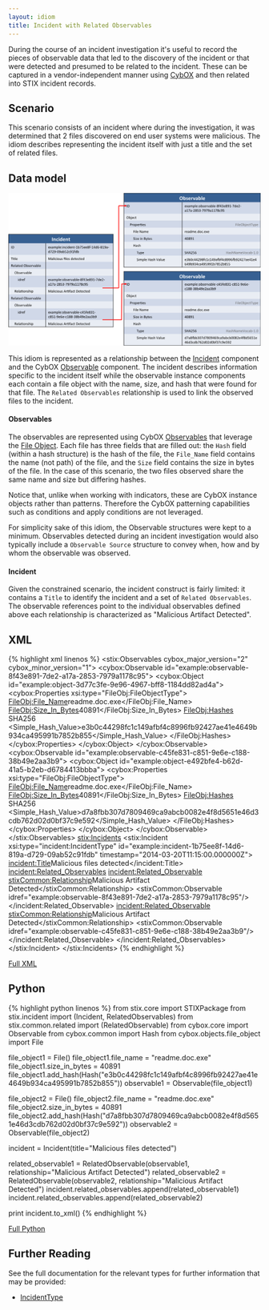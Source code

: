 ```yaml
---
layout: idiom
title: Incident with Related Observables
---
```


During the course of an incident investigation it's useful to record the pieces of observable data that led to the discovery of the incident or that were detected and presumed to be related to the incident. These can be captured in a vendor-independent manner using [CybOX](http://cybox.mitre.org) and then related into STIX incident records.

## Scenario

This scenario consists of an incident where during the investigation, it was determined that 2 files discovered on end user systems were malicious. The idiom describes representing the incident itself with just a title and the set of related files.

## Data model

<img src="diagram.png" alt="Observables related to an incident" />

This idiom is represented as a relationship between the [Incident](/documentation/incident/IncidentType) component and the CybOX [Observable](/documentation/cybox/ObservableType) component. The incident describes information specific to the incident itself while the observable instance components each contain a file object with the name, size, and hash that were found for that file. The `Related Observables` relationship is used to link the observed files to the incident.

#### Observables

The observables are represented using CybOX [Observables](/documentation/cybox/ObservableType) that leverage the [File Object](/documentation/FileObj/FileObjectType). Each file has three fields that are filled out: the `Hash` field (within a hash structure) is the hash of the file, the `File_Name` field contains the name (not path) of the file, and the `Size` field contains the size in bytes of the file. In the case of this scenario, the two files observed share the same name and size but differing hashes.

Notice that, unlike when working with indicators, these are CybOX instance objects rather than patterns. Therefore the CybOX patterning capabilities such as conditions and apply conditions are not leveraged.

For simplicity sake of this idiom, the Observable structures were kept to a minimum. Observables detected during an incident investigation would also typically include a `Observable Source` structure to convey when, how and by whom the observable was observed.

#### Incident

Given the constrained scenario, the incident construct is fairly limited: it contains a `Title` to identify the incident and a set of `Related Observables`. The observable references point to the individual observables defined above each relationship is characterized as "Malicious Artifact Detected".

## XML

{% highlight xml linenos %}
<stix:Observables cybox_major_version="2" cybox_minor_version="1">
    <cybox:Observable id="example:observable-8f43e891-7de2-a17a-2853-7979a1178c95">
        <cybox:Object id="example:object-3d77c3fe-9e96-4967-bff8-1184dd82ad4a">
            <cybox:Properties xsi:type="FileObj:FileObjectType">
                <FileObj:File_Name>readme.doc.exe</FileObj:File_Name>
                <FileObj:Size_In_Bytes>40891</FileObj:Size_In_Bytes>
                <FileObj:Hashes>
                    <Hash xmlns="http://cybox.mitre.org/common-2">
                        <Type xsi:type="cyboxVocabs:HashNameVocab-1.0">SHA256</Type>
                        <Simple_Hash_Value>e3b0c44298fc1c149afbf4c8996fb92427ae41e4649b934ca495991b7852b855</Simple_Hash_Value>
                    </Hash>
                </FileObj:Hashes>
            </cybox:Properties>
        </cybox:Object>
    </cybox:Observable>
    <cybox:Observable id="example:observable-c45fe831-c851-9e6e-c188-38b49e2aa3b9">
        <cybox:Object id="example:object-e492bfe4-b62d-41a5-b2eb-d6784413bbba">
            <cybox:Properties xsi:type="FileObj:FileObjectType">
                <FileObj:File_Name>readme.doc.exe</FileObj:File_Name>
                <FileObj:Size_In_Bytes>40891</FileObj:Size_In_Bytes>
                <FileObj:Hashes>
                    <Hash xmlns="http://cybox.mitre.org/common-2">
                        <Type xsi:type="cyboxVocabs:HashNameVocab-1.0">SHA256</Type>
                        <Simple_Hash_Value>d7a8fbb307d7809469ca9abcb0082e4f8d5651e46d3cdb762d02d0bf37c9e592</Simple_Hash_Value>
                    </Hash>
                </FileObj:Hashes>
            </cybox:Properties>
        </cybox:Object>
    </cybox:Observable>
</stix:Observables>
<stix:Incidents>
    <stix:Incident xsi:type="incident:IncidentType" id="example:incident-1b75ee8f-14d6-819a-d729-09ab52c91fdb" timestamp="2014-03-20T11:15:00.000000Z">
        <incident:Title>Malicious files detected</incident:Title>
        <incident:Related_Observables>
            <incident:Related_Observable>
                <stixCommon:Relationship>Malicious Artifact Detected</stixCommon:Relationship>
                <stixCommon:Observable idref="example:observable-8f43e891-7de2-a17a-2853-7979a1178c95"/>
            </incident:Related_Observable>
            <incident:Related_Observable>
                <stixCommon:Relationship>Malicious Artifact Detected</stixCommon:Relationship>
                <stixCommon:Observable idref="example:observable-c45fe831-c851-9e6e-c188-38b49e2aa3b9"/>
            </incident:Related_Observable>
        </incident:Related_Observables>
    </stix:Incident>
</stix:Incidents>
{% endhighlight %}

[Full XML](incident-with-related-observables.xml)

## Python

{% highlight python linenos %}
from stix.core import STIXPackage
from stix.incident import (Incident, RelatedObservables)
from stix.common.related import (RelatedObservable)
from cybox.core import Observable
from cybox.common import Hash
from cybox.objects.file_object import File

file_object1 = File()
file_object1.file_name = "readme.doc.exe"
file_object1.size_in_bytes = 40891
file_object1.add_hash(Hash("e3b0c44298fc1c149afbf4c8996fb92427ae41e4649b934ca495991b7852b855"))
observable1 = Observable(file_object1)
    
file_object2 = File()
file_object2.file_name = "readme.doc.exe"
file_object2.size_in_bytes = 40891
file_object2.add_hash(Hash("d7a8fbb307d7809469ca9abcb0082e4f8d5651e46d3cdb762d02d0bf37c9e592"))
observable2 = Observable(file_object2)
    
incident = Incident(title="Malicious files detected")
    
related_observable1 = RelatedObservable(observable1, relationship="Malicious Artifact Detected")
related_observable2 = RelatedObservable(observable2, relationship="Malicious Artifact Detected")
incident.related_observables.append(related_observable1)
incident.related_observables.append(related_observable2)

print incident.to_xml()
{% endhighlight %}

[Full Python](incident-with-related-observables.py)

## Further Reading

See the full documentation for the relevant types for further information that may be provided:

* [IncidentType](/documentation/incident/IncidentType)
